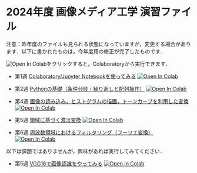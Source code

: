 # 2024年度 画像メディア工学 演習ファイル

注意：昨年度のファイルも見られる状態になっていますが，変更する場合があります．以下に書かれたものは，今年度用の修正が完了したものです．

![Open In Colab](https://colab.research.google.com/assets/colab-badge.svg)をクリックすると，Colaboratoryから実行できます．

- 第1週 [Colaboratory/Jupyter Notebookを使ってみる](https://github.com/yamazoe/ImageMediaProcessing/blob/main/week01.ipynb)
[![Open In Colab](https://colab.research.google.com/assets/colab-badge.svg)](https://colab.research.google.com/github/yamazoe/ImageMediaProcessing/blob/main/week01.ipynb)

- 第2週 [Pythonの基礎（条件分岐・繰り返しと配列操作）](https://github.com/yamazoe/ImageMediaProcessing/blob/main/week02.ipynb)
[![Open In Colab](https://colab.research.google.com/assets/colab-badge.svg)](https://colab.research.google.com/github/yamazoe/ImageMediaProcessing/blob/main/week02.ipynb)

- 第4週 [画像の読み込み，ヒストグラムの描画，トーンカーブを利用した変換](https://github.com/yamazoe/ImageMediaProcessing/blob/main/week04.ipynb)
[![Open In Colab](https://colab.research.google.com/assets/colab-badge.svg)](https://colab.research.google.com/github/yamazoe/ImageMediaProcessing/blob/main/week04.ipynb) 

- 第5週 [領域に基づく濃淡変換](https://github.com/yamazoe/ImageMediaProcessing/blob/main/week05.ipynb)
[![Open In Colab](https://colab.research.google.com/assets/colab-badge.svg)](https://colab.research.google.com/github/yamazoe/ImageMediaProcessing/blob/main/week05.ipynb)

- 第6週 [周波数領域におけるフィルタリング（フーリエ変換）](https://github.com/yamazoe/ImageMediaProcessing/blob/main/week06.ipynb)
[![Open In Colab](https://colab.research.google.com/assets/colab-badge.svg)](https://colab.research.google.com/github/yamazoe/ImageMediaProcessing/blob/main/week06.ipynb)

以下は課題ではありませんが，興味があれば実行してみてください．
- 第5週 [VGG16で画像認識をやってみる](https://github.com/yamazoe/ImageMediaProcessing/blob/main/week05_2.ipynb)
[![Open In Colab](https://colab.research.google.com/assets/colab-badge.svg)](https://colab.research.google.com/github/yamazoe/ImageMediaProcessing/blob/main/week05_2.ipynb)
